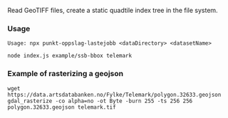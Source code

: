 Read GeoTIFF files, create a static quadtile index tree in the file system.

### Usage

```
Usage: npx punkt-oppslag-lastejobb <dataDirectory> <datasetName>
```

```
node index.js example/ssb-bbox telemark
```

### Example of rasterizing a geojson

```
wget https://data.artsdatabanken.no/Fylke/Telemark/polygon.32633.geojson
gdal_rasterize -co alpha=no -ot Byte -burn 255 -ts 256 256 polygon.32633.geojson telemark.tif
```
